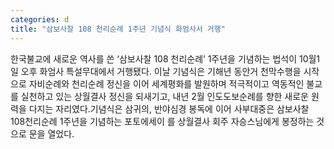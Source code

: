 ```yaml
---
categories: d
title: "삼보사찰 108 천리순례 1주년 기념식 화엄사서 거행"
---
```

한국불교에 새로운 역사를 쓴 ‘삼보사찰 108 천리순례’ 1주년을 기념하는 법석이 10월1일 오후 화엄사 특설무대에서 거행됐다. 이날 기념식은 기해년 동안거 천막수행을 시작으로 자비순례와 천리순례 정신을 이어 세계평화를 발원하며 적극적이고 역동적인 불교를 실천하고 있는 상월결사 정신을 되새기고, 내년 2월 인도도보순례를 향한 새로운 원력을 다지는 자리였다.기념식은 삼귀의, 반야심경 봉독에 이어 사부대중은 삼보사찰 108천리순례 1주년을 기념하는 포토에세이 를 상월결사 회주 자승스님에게 봉정하는 것으로 문을 열었다.